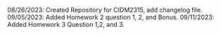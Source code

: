08/26/2023: Created Repository for CIDM2315, add changelog file.
09/05/2023: Added Homework 2 question 1, 2, and Bonus.
09/11/2023: Added Homework 3 Question 1,2, and 3.
